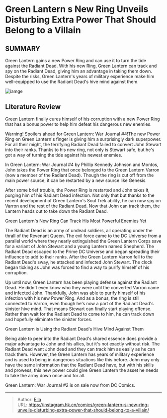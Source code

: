 # Green Lantern s New Ring Unveils Disturbing Extra Power That Should Belong to a Villain


## SUMMARY 



  Green Lantern gains a new Power Ring and can use it to turn the tide against the Radiant Dead.   With his new Ring, Green Lantern can track and spy on the Radiant Dead, giving him an advantage in taking them down.   Despite the risks, Green Lantern&#39;s years of military experience make him well-equipped to use the Radiant Dead&#39;s hive mind against them.  

![iamge](https://static1.srcdn.com/wordpress/wp-content/uploads/2023/12/john-stewart-with-green-lantern-power-ring-dc.jpg)

## Literature Review

Green Lantern finally cures himself of his corruption with a new Power Ring that has a bonus power to help him defeat his dangerous new enemies.




Warning! Spoilers ahead for Green Lantern: War Journal #4!The new Power Ring on Green Lantern&#39;s finger is giving him a surprisingly dark superpower. For all their might, the terrifying Radiant Dead failed to convert John Stewart into their ranks. Thanks to his new ring, not only is Stewart safe, but he&#39;s got a way of turning the tide against his newest enemies.




In Green Lantern: War Journal #4 by Phillip Kennedy Johnson and Montos, John takes the Power Ring that once belonged to the Green Lantern Varron (now a member of the Radiant Dead). Though the ring is cut off from the main power source, it can be restarted by a new source like Genesis.

          

After some brief trouble, the Power Ring is restarted and John takes it, purging him of his Radiant Dead infection. Not only that but thanks to the recent development of Green Lantern&#39;s Soul Trek ability, he can now spy on Varron and the rest of the Radiant Dead. Now that John can track them, the Lantern heads out to take down the Radiant Dead.


 Green Lantern&#39;s New Ring Can Track His Most Powerful Enemies Yet 
          




The Radiant Dead is an army of undead soldiers, all operating under the thrall of the Revenant Queen. The evil force came to the DC Universe from a parallel world where they nearly extinguished the Green Lantern Corps save for a variant of John Stewart and a young Lantern named Shepherd. The Radiant Dead escaped to the Prime DC Universe and began spreading their influence to add to their ranks. After the Green Lantern Varron fell to the Radiant Dead&#39;s sway, he attacked and infected John Stewart. The clock began ticking as John was forced to find a way to purify himself of his corruption.

Up until now, Green Lantern has been playing defense against the Radiant Dead. He didn&#39;t even know who they were until the converted Varron came and infected John. Thankfully, John was able to purify himself of his infection with his new Power Ring. And as a bonus, the ring is still connected to Varron, even though he&#39;s now a part of the Radiant Dead&#39;s sinister hive mind. That means Stewart can finally start playing offense. Rather than wait for the Radiant Dead to come to him, he can track down and hopefully eliminate the sinister forces.






 Green Lantern is Using the Radiant Dead&#39;s Hive Mind Against Them 


          

Being able to peer into the Radiant Dead&#39;s shared essence does provide a major advantage to John and his allies, but it&#39;s not exactly without risk. The Radiant Dead want John dead and they can track him as easily as he can track them. However, the Green Lantern has years of military experience and is used to being in dangerous situations like this before. John may only have the same information that the Radiant Dead have, but with his skills and prowess, this new power could give Green Lantern the asset he needs to take the army down once and for all.

Green Lantern: War Journal #2 is on sale now from DC Comics.



---

> Author: [Ella](https://instagram.hk.cn/)  
> URL: https://instagram.hk.cn/comics/green-lantern-s-new-ring-unveils-disturbing-extra-power-that-should-belong-to-a-villain/  

